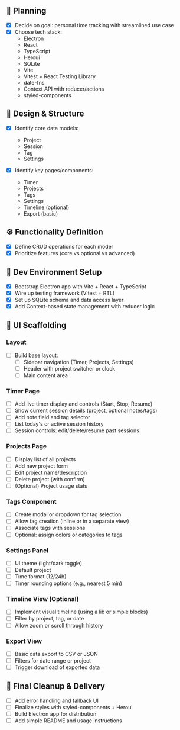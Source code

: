## 🧠 Planning

- [x] Decide on goal: personal time tracking with streamlined use case
- [x] Choose tech stack:
  - Electron
  - React
  - TypeScript
  - Heroui
  - SQLite
  - Vite
  - Vitest + React Testing Library
  - date-fns
  - Context API with reducer/actions
  - styled-components

## 📐 Design & Structure

- [x] Identify core data models:
  - Project
  - Session
  - Tag
  - Settings

- [x] Identify key pages/components:
  - Timer
  - Projects
  - Tags
  - Settings
  - Timeline (optional)
  - Export (basic)

## ⚙️ Functionality Definition

- [x] Define CRUD operations for each model
- [x] Prioritize features (core vs optional vs advanced)

## 🧪 Dev Environment Setup

- [x] Bootstrap Electron app with Vite + React + TypeScript
- [x] Wire up testing framework (Vitest + RTL)
- [x] Set up SQLite schema and data access layer
- [x] Add Context-based state management with reducer logic

## 🧰 UI Scaffolding

### Layout
- [ ] Build base layout:
  - [ ] Sidebar navigation (Timer, Projects, Settings)
  - [ ] Header with project switcher or clock
  - [ ] Main content area

### Timer Page
- [ ] Add live timer display and controls (Start, Stop, Resume)
- [ ] Show current session details (project, optional notes/tags)
- [ ] Add note field and tag selector
- [ ] List today's or active session history
- [ ] Session controls: edit/delete/resume past sessions

### Projects Page
- [ ] Display list of all projects
- [ ] Add new project form
- [ ] Edit project name/description
- [ ] Delete project (with confirm)
- [ ] (Optional) Project usage stats

### Tags Component
- [ ] Create modal or dropdown for tag selection
- [ ] Allow tag creation (inline or in a separate view)
- [ ] Associate tags with sessions
- [ ] Optional: assign colors or categories to tags

### Settings Panel
- [ ] UI theme (light/dark toggle)
- [ ] Default project
- [ ] Time format (12/24h)
- [ ] Timer rounding options (e.g., nearest 5 min)

### Timeline View (Optional)
- [ ] Implement visual timeline (using a lib or simple blocks)
- [ ] Filter by project, tag, or date
- [ ] Allow zoom or scroll through history

### Export View
- [ ] Basic data export to CSV or JSON
- [ ] Filters for date range or project
- [ ] Trigger download of exported data

## 🧼 Final Cleanup & Delivery

- [ ] Add error handling and fallback UI
- [ ] Finalize styles with styled-components + Heroui
- [ ] Build Electron app for distribution
- [ ] Add simple README and usage instructions
